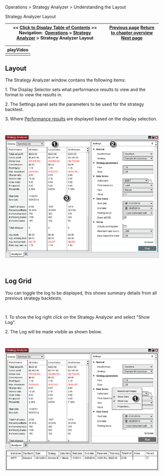 ﻿


Operations \> Strategy Analyzer \> Understanding the Layout






















Strategy Analyzer Layout 







| \<\< [Click to Display Table of Contents](strategy_analyzer_layout.md) \>\> **Navigation:**     [Operations](operations.md) \> [Strategy Analyzer](strategy_analyzer.md) \> Strategy Analyzer Layout | [Previous page](strategy_analyzer.md) [Return to chapter overview](strategy_analyzer.md) [Next page](backtest_a_strategy.md) |
| --- | --- |













| playVideo |
| --- |
|  |



## 


## Layout


The Strategy Analyzer window contains the following items:


1\. The Display Selector sets what performance results to view and the format to view the results in. 


2\. The Settings panel sets the parameters to be used for the strategy backtest.


3\. Where [Performance results](performance_displays.md) are displayed based on the display selection.


 


![StrategyAnalyzer_Layout1](strategyanalyzer_layout1.png)


 


## Log Grid


You can toggle the log to be displayed, this shows summary details from all previous strategy backtests.


 


1\. To show the log right click on the Strategy Analyzer and select "Show Log".


2\. The Log will be made visible as shown below. 


 


![StrategyAnalyzer_Layout2](strategyanalyzer_layout2.png)








